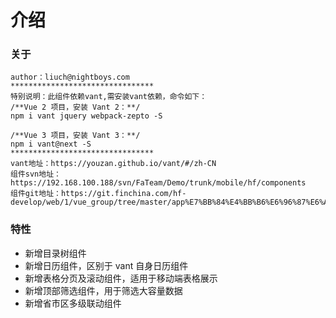 # 介绍

### 关于

    author：liuch@nightboys.com
    ********************************
    特别说明：此组件依赖vant,需安装vant依赖，命令如下：
    /**Vue 2 项目，安装 Vant 2：**/
    npm i vant jquery webpack-zepto -S

    /**Vue 3 项目，安装 Vant 3：**/
    npm i vant@next -S
    ********************************
    vant地址：https://youzan.github.io/vant/#/zh-CN
    组件svn地址：https://192.168.100.188/svn/FaTeam/Demo/trunk/mobile/hf/components
    组件git地址：https://git.finchina.com/hf-develop/web/1/vue_group/tree/master/app%E7%BB%84%E4%BB%B6%E6%96%87%E6%A1%A3/app_document

### 特性

- 新增目录树组件
- 新增日历组件，区别于 vant 自身日历组件
- 新增表格分页及滚动组件，适用于移动端表格展示
- 新增顶部筛选组件，用于筛选大容量数据
- 新增省市区多级联动组件
